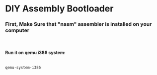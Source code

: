 # DIY Assembly Bootloader
<h3>First, Make Sure that "nasm" assembler is installed on your computer</h3>
<br>
<h4>Run it on qemu i386 system: </h4>


```

qemu-system-i386 

```

<img src="">

